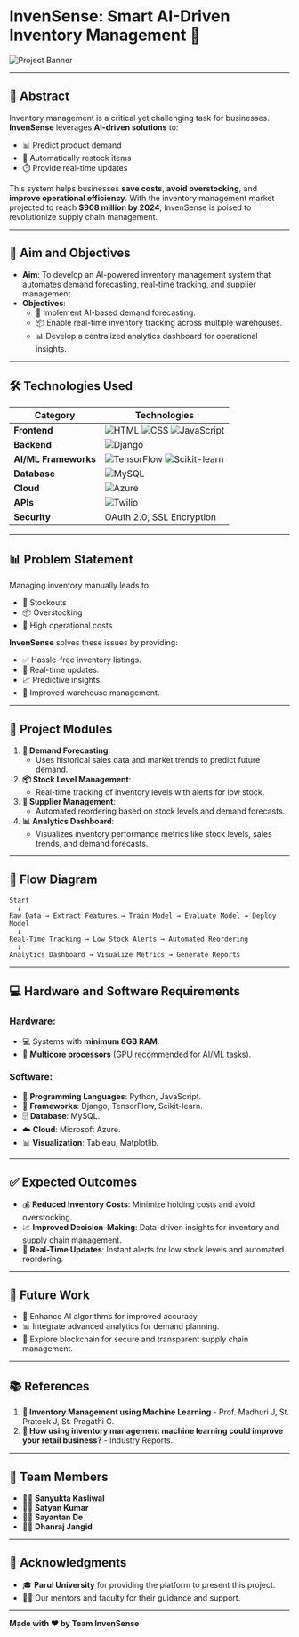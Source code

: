 # InvenSense: Smart AI-Driven Inventory Management 🚀

![Project Banner](https://via.placeholder.com/800x200.png?text=InvenSense+AI+Inventory+Management) <!-- Add a relevant banner image here -->

---

## 📝 **Abstract**

Inventory management is a critical yet challenging task for businesses. **InvenSense** leverages **AI-driven solutions** to:
- 📊 Predict product demand 
- 🔄 Automatically restock items 
- ⏱️ Provide real-time updates 

This system helps businesses **save costs**, **avoid overstocking**, and **improve operational efficiency**. With the inventory management market projected to reach **$908 million by 2024**, InvenSense is poised to revolutionize supply chain management.

---

## 🎯 **Aim and Objectives**

- **Aim**: To develop an AI-powered inventory management system that automates demand forecasting, real-time tracking, and supplier management.
- **Objectives**:
  - 🤖 Implement AI-based demand forecasting.
  - 📦 Enable real-time inventory tracking across multiple warehouses.
  - 📊 Develop a centralized analytics dashboard for operational insights.

---

## 🛠️ **Technologies Used**

| **Category**         | **Technologies**                                                                 |
|-----------------------|---------------------------------------------------------------------------------|
| **Frontend**          | ![HTML](https://img.shields.io/badge/HTML-%23E34F26.svg?style=for-the-badge&logo=html5&logoColor=white) ![CSS](https://img.shields.io/badge/CSS-%231572B6.svg?style=for-the-badge&logo=css3&logoColor=white) ![JavaScript](https://img.shields.io/badge/JavaScript-%23F7DF1E.svg?style=for-the-badge&logo=javascript&logoColor=black) |
| **Backend**           | ![Django](https://img.shields.io/badge/Django-%23092E20.svg?style=for-the-badge&logo=django&logoColor=white) |
| **AI/ML Frameworks**  | ![TensorFlow](https://img.shields.io/badge/TensorFlow-%23FF6F00.svg?style=for-the-badge&logo=tensorflow&logoColor=white) ![Scikit-learn](https://img.shields.io/badge/Scikit--learn-%23F7931E.svg?style=for-the-badge&logo=scikit-learn&logoColor=white) |
| **Database**          | ![MySQL](https://img.shields.io/badge/MySQL-%234479A1.svg?style=for-the-badge&logo=mysql&logoColor=white) |
| **Cloud**             | ![Azure](https://img.shields.io/badge/Microsoft%20Azure-%230078D4.svg?style=for-the-badge&logo=microsoft-azure&logoColor=white) |
| **APIs**              | ![Twilio](https://img.shields.io/badge/Twilio-%23F22F46.svg?style=for-the-badge&logo=twilio&logoColor=white) |
| **Security**          | OAuth 2.0, SSL Encryption |

---

## 📊 **Problem Statement**

Managing inventory manually leads to:
- 🚫 Stockouts
- 📦 Overstocking
- 💸 High operational costs

**InvenSense** solves these issues by providing:
- ✅ Hassle-free inventory listings.
- 🔄 Real-time updates.
- 📈 Predictive insights.
- 🏢 Improved warehouse management.

---

## 🧩 **Project Modules**

1. **🔮 Demand Forecasting**:
   - Uses historical sales data and market trends to predict future demand.
2. **📦 Stock Level Management**:
   - Real-time tracking of inventory levels with alerts for low stock.
3. **🤝 Supplier Management**:
   - Automated reordering based on stock levels and demand forecasts.
4. **📊 Analytics Dashboard**:
   - Visualizes inventory performance metrics like stock levels, sales trends, and demand forecasts.

---

## 🔄 **Flow Diagram**

```plaintext
Start
  ↓
Raw Data → Extract Features → Train Model → Evaluate Model → Deploy Model
  ↓
Real-Time Tracking → Low Stock Alerts → Automated Reordering
  ↓
Analytics Dashboard → Visualize Metrics → Generate Reports
```

---

## 💻 **Hardware and Software Requirements**

### **Hardware**:
- 💻 Systems with **minimum 8GB RAM**.
- 🚀 **Multicore processors** (GPU recommended for AI/ML tasks).

### **Software**:
- 🐍 **Programming Languages**: Python, JavaScript.
- 🎯 **Frameworks**: Django, TensorFlow, Scikit-learn.
- 🗄️ **Database**: MySQL.
- ☁️ **Cloud**: Microsoft Azure.
- 📊 **Visualization**: Tableau, Matplotlib.

---

## ✅ **Expected Outcomes**

- 💰 **Reduced Inventory Costs**: Minimize holding costs and avoid overstocking.
- 📈 **Improved Decision-Making**: Data-driven insights for inventory and supply chain management.
- 🚀 **Real-Time Updates**: Instant alerts for low stock levels and automated reordering.

---

## 🚀 **Future Work**

- 🧠 Enhance AI algorithms for improved accuracy.
- 📊 Integrate advanced analytics for demand planning.
- 🔗 Explore blockchain for secure and transparent supply chain management.

---

## 📚 **References**

1. **📖 Inventory Management using Machine Learning** - Prof. Madhuri J, St. Prateek J, St. Pragathi G.
2. **📄 How using inventory management machine learning could improve your retail business?** - Industry Reports.

---

## 👥 **Team Members**

- 👩‍💻 **Sanyukta Kasliwal**
- 👨‍💻 **Satyan Kumar**
- 👨‍💻 **Sayantan De**
- 👨‍💻 **Dhanraj Jangid**

---

## 🙏 **Acknowledgments**

- 🎓 **Parul University** for providing the platform to present this project.
- 👨‍🏫 Our mentors and faculty for their guidance and support.

---

**Made with ❤️ by Team InvenSense**
